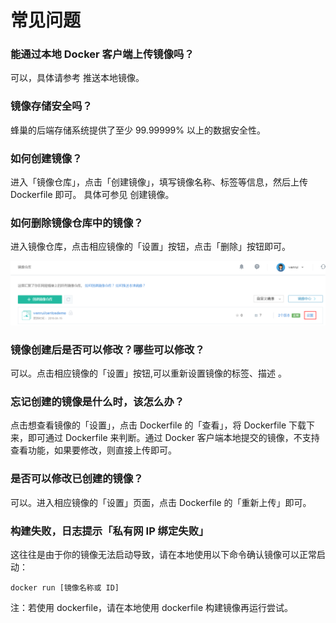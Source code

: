 # 常见问题

### 能通过本地 Docker 客户端上传镜像吗？

可以，具体请参考 推送本地镜像。

### 镜像存储安全吗？

蜂巢的后端存储系统提供了至少 99.99999% 以上的数据安全性。

### 如何创建镜像？

进入「镜像仓库」，点击「创建镜像」，填写镜像名称、标签等信息，然后上传 Dockerfile 即可。 具体可参见 创建镜像。

### 如何删除镜像仓库中的镜像？

进入镜像仓库，点击相应镜像的「设置」按钮，点击「删除」按钮即可。

![](../image/镜像常见问题_删除镜像.png)
### 镜像创建后是否可以修改？哪些可以修改？

可以。点击相应镜像的「设置」按钮,可以重新设置镜像的标签、描述 。

### 忘记创建的镜像是什么时，该怎么办？

点击想查看镜像的「设置」，点击 Dockerfile 的「查看」，将 Dockerfile 下载下来，即可通过 Dockerfile 来判断。通过 Docker 客户端本地提交的镜像，不支持查看功能，如果要修改，则直接上传即可。

### 是否可以修改已创建的镜像？

可以。进入相应镜像的「设置」页面，点击 Dockerfile 的「重新上传」即可。

### 构建失败，日志提示「私有网 IP 绑定失败」

这往往是由于你的镜像无法启动导致，请在本地使用以下命令确认镜像可以正常启动：

    docker run [镜像名称或 ID]

注：若使用 dockerfile，请在本地使用 dockerfile 构建镜像再运行尝试。